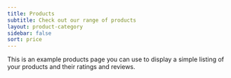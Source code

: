 ```yaml
---
title: Products
subtitle: Check out our range of products
layout: product-category
sidebar: false
sort: price
---
```


This is an example products page you can use to display a simple listing of your products and their ratings and reviews.